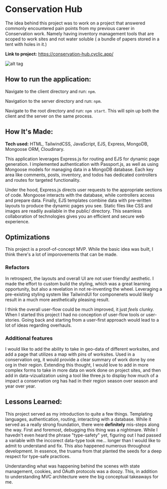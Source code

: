 # Conservation Hub
The idea behind this project was to work on a project that answered commonly encountered pain points from my previous career in Conservation work. Namely having inventory management tools that are scoped to work sites and not water soluble ( a bundle of papers stored in a tent with holes in it.)

**Link to project:** https://conservation-hub.cyclic.app/

![alt tag](https://conservation-hub.cyclic.app/)

## How to run the application:

Navigate to the client directory and run: `npm`.

Navigation to the server directory and run: `npm`.

Navigate to the root directory and run: `npm start`. This will spin up both the client and the server on the same process.

## How It's Made:

**Tech used:** HTML, TailwindCSS, JavaScript, EJS, Express, MongoDB, Mongoose ORM, Cloudinary.

This application leverages Express.js for routing and EJS for dynamic page generation. I implemented authentication with Passport.js, as well as using Mongoose models for managing data in a MongoDB database. Each key area like comments, posts, inventory, and todos has dedicated controllers and routes for targeted functionality.

Under the hood, Express.js directs user requests to the appropriate sections of code. Mongoose interacts with the database, while controllers access and prepare data. Finally, EJS templates combine data with pre-written layouts to produce the dynamic pages you see. Static files like CSS and images are readily available in the public/ directory. This seamless collaboration of technologies gives you an efficient and secure web experience.

## Optimizations
This project is a proof-of-concept MVP. While the basic idea was built, I think there's a lot of imporovements that can be made.

### Refactors 
In retrospect, the layouts and overall UI are not user friendly/ aesthetic. I made the effort to custom build the styling, which was a great learning opportunity, but also a revelation in not re-inventing the wheel. Leveraging a pre-existing styling system like TailwindUI for componenets would likely result in a much more aesthetically pleasing result. 

I think the overall user-flow could be much improved, it just *feels* clunky. When I started this project I had no conception of user-flow tools or user-stories. Going back and starting from a user-first approach would lead to a lot of ideas regarding overhauls. 

### Additional features
I would like to add the ability to take in geo-data of different worksites, and add a page that utilizes a map with pins of worksites. Used in a conservation org, it would provide a clear summary of work done by one org in their region. Extending this thought, I would love to add in more complex forms to take in more data on work done on project sites, and then add in data-vizualization using a tool like three.js to display how much of a impact a conservation org has had in their region season over season and year over year. 

## Lessons Learned:

This project served as my introduction to quite a few things. Templating languages, authentication, routing, interacting with a database. While it served as a really strong foundation, there were **definitely**
mis-steps along the way. First and foremost, debugging this thing was a nightmare. While I havedn't even heard the phrase "type-safety" yet, figuring out I had passed a variable with the inccorect data-type took me... longer than I would like to admit to understand and fix. This also happened numerous throughout development. In essence, the truama from that planted the seeds for a deep respect for type-safe practices.

 Understanding what was happening behind the scenes with state management, cookies, and OAuth protocols was a doozy. This, in addition to understanding MVC architecture were the big conceptual takeaways for me.
